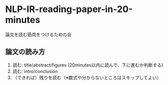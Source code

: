 # NLP-IR-reading-paper-in-20-minutes

論文を読む筋肉をつけるための会

## 論文の読み方

1. 読む: title/abstract/figures (20minutes以内に読んで、下に進むか判断する)
1. 読む: intro/conclusion
1. （できれば）残りを読む（※数式や分からないところはスキップしてよい）
